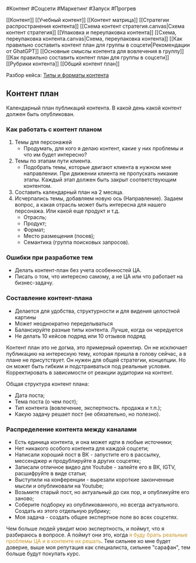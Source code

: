 #Контент #Соцсети #Маркетинг #Запуск #Прогрев 

[[Контент]]
[[Учебный контент]]
[[Контент матрица]]
[[Стратегии распространения контента]]
[[Схема контент стратегия.canvas|Схема контент стратегия]]
[[Упаковка и переупаковка контента]]
[[Схема, переупаковка контента.canvas|Схема, переупаковка контента]]
[[Как правильно составить контент план для группы в соцсети|Рекомендации от GhatGPT]]
[[Основные смыслы контента для вовлечения в группу]]
[[Как правильно составить контент план для группы в соцсети]]
[[Рубрики контента]]
[[Общий контент план]]

Разбор кейса: [Типы и форматы контента](https://disk.yandex.ru/i/bIv3O54Ov-xyNQ)

## Контент план
Календарный план публикаций контента.
В какой день какой контент должен быть опубликован.

### Как работать с контент планом
1. Темы для персонажей
	- Продумать, для кого я делаю контент, какие у них проблемы и что им будет интересно?
2. Темы по этапам пути клиента.
	- Подобрать темы, которые двигают клиента в нужном мне направлении. При движении клиента не пропускать никакие этапы. Каждый этап должен быть закрыт соответствующим контентом.
3. Составить календарный план на 2 месяца.
4. Исчерпались темы, добавляем новую ось (Направление). Задаем вопрос, а какая отрасль может быть интересна для нашего персонажа. Или какой еще продукт и т.д.
	- Отрасль;
	- Продукт;
	- Формат;
	- Место размещения (посев);
	- Семантика (группа поисковых запросов).

### Ошибки при разработке тем
- Делать контент-план без учета особенностей ЦА.
- Писать о том, что интересно самому, а не ЦА или что работает на бизнес-задачу.


### Составление контент-плана
- Делается для удобства, структурности и для видения целостной картины
- Может неоднократно переделываться
- Балансируйте разные типы контента. Лучше, когда он чередуется
- Не делать 10 кейсов подряд или 10 отзывов подряд

Контент план это не догма, это примерный ориентир. Он не исключает публикацию на интересную тему, которая пришла в голову сейчас, а в плане не присутствует. Он нужен для общей стратегии, концепции. Но он может быть гибким и подстраиваться под реальные условия.
Корректировать в зависимости от реакции аудитории на контент.

Общая структура контент плана:
- Дата поста;
- Тема поста (о чем пост);
- Тип контента (вовлечение, экспертность. продажа и т.п.);
- Какую задачу решает пост (не обязательно, но полезно).

### Распределение контента между каналами
- Есть единица контента, и она может идти в любые источники;
- Нет никакого особого контента для каждой соцсети;
- Написали хороший пост в ВК - запустите его в рассылку, мессенджер и продублируйте в других соцсетях;
- Записали отличное видео для Youtube - залейте его в ВК, IGTV, расшифруйте в виде статьи;
- Выступили на конференции - вырезали короткие законченные мысли и опубликовали на Youtube;
- Возьмите старый пост, но актуальный до сих пор, и опубликуйте его заново;
- Соберите подборку из опубликованного, но всегда актуального. Создать из этого отдельную рубрику;
- Моя задача - создать общее экспертное поле во всех соцсетях.

Чем больше людей увидит мою экспертность, и поймут, что я разбираюсь в вопросе. А поймут они это, когда <span style='color:#c7952b'>я буду брать реальные проблемы ЦА и в контенте их решать</span>. Тем сильнее ко мне будет доверие, выше моя репутация как специалиста, сильнее "сарафан", тем больше будут покупать курс. 




